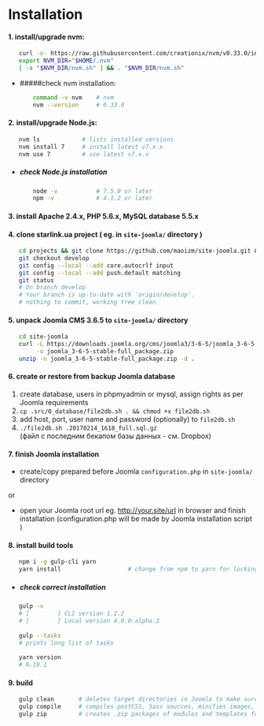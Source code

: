 Installation
============

#### 1. install/upgrade nvm:  
```bash 
   curl -o- https://raw.githubusercontent.com/creationix/nvm/v0.33.0/install.sh | bash   
   export NVM_DIR="$HOME/.nvm"  
   [ -s "$NVM_DIR/nvm.sh" ] && . "$NVM_DIR/nvm.sh"
```   
   - #####check nvm installation:  
```bash 
       command -v nvm    # nvm
       nvm --version     # 0.33.0
```  

#### 2. install/upgrade Node.js:
```bash
   nvm ls            # lists installed versions
   nvm install 7     # install latest v7.x.x
   nvm use 7         # use latest v7.x.x
```
  - ##### check Node.js installation
```bash
       node -v           # 7.5.0 or later
       npm -v            # 4.1.2 or later
```
#### 3. install Apache 2.4.x, PHP 5.6.x, MySQL database 5.5.x

#### 4. clone starlink.ua project ( eg. in `site-joomla/` directory )
```bash
   cd projects && git clone https://github.com/maoizm/site-joomla.git && cd site-joomla
   git checkout develop
   git config --local --add core.autocrlf input
   git config --local --add push.default matching
   git status 
   # On branch develop
   # Your branch is up-to-date with 'origin/develop'.
   # nothing to commit, working tree clean
```
#### 5. unpack Joomla CMS 3.6.5 to `site-joomla/` directory
```bash
   cd site-joomla
   curl -L https://downloads.joomla.org/cms/joomla3/3-6-5/joomla_3-6-5-stable-full_package-zip \
        -o joomla_3-6-5-stable-full_package.zip
   unzip -n joomla_3-6-5-stable-full_package.zip -d .
```
#### 6. create or restore from backup Joomla database
  1. create database, users in phpmyadmin or mysql, assign rights as per Joomla requirements
  2. `cp .src/0_database/file2db.sh . && chmod +x file2db.sh `
  3. add host, port, user name and password (optionally) to `file2db.sh`
  4. `./file2db.sh .20170214_1618_full.sql.gz`  
(файл с последним бекапом базы данных - см. Dropbox)

#### 7. finish Joomla installation
  * create/copy prepared before Joomla `configuration.php` in `site-joomla/` directory  

 or  
 
  * open your Joomla root url eg. http://your.site/url in browser and finish installation (configuration.php will be made by Joomla installation script )
   
#### 8. install build tools
```bash
   npm i -g gulp-cli yarn
   yarn install                   # change from npm to yarn for locking dependencies & other good stuff
```
  - ##### check correct installation
```bash   
   gulp -v
   # [        ] CLI version 1.2.2
   # [        ] Local version 4.0.0-alpha.2
   
   gulp --tasks    
   # prints long list of tasks
   
   yarn version
   # 0.19.1
```  
#### 9. build
```bash
   gulp clean       # deletes target directories in Joomla to make sure no outdated assets exist which can affect compile
   gulp compile     # compiles postCSS, Sass sources, minifies images, copies from .src to correct Joomla folders
   gulp zip         # creates .zip packages of modules and templates for offline installation to any Joomla instance
```
